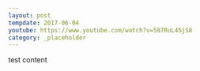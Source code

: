 ```yaml
---
layout: post
tempdate: 2017-06-04
youtube: https://www.youtube.com/watch?v=587RuL45jS8
category: _placeholder
---
```

test content